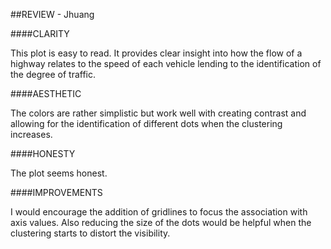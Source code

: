 ##REVIEW - Jhuang

####CLARITY

This plot is easy to read.  It provides clear insight into how the flow of a highway relates to the speed of each vehicle lending to the identification of the degree of traffic.

####AESTHETIC

The colors are rather simplistic but work well with creating contrast and allowing for the identification of different dots when the clustering increases.

####HONESTY

The plot seems honest.

####IMPROVEMENTS

I would encourage the addition of gridlines to focus the association with axis values. Also reducing the size of the dots would be helpful when the clustering starts to distort the visibility.